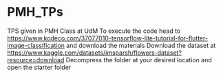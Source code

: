 # PMH_TPs
TPS given in PMH Class at UdM
To execute the code head to https://www.kodeco.com/37077010-tensorflow-lite-tutorial-for-flutter-image-classification and download the materials
Download the dataset at https://www.kaggle.com/datasets/imsparsh/flowers-dataset?resource=download
Decompress the folder at your desired location and open the starter folder
